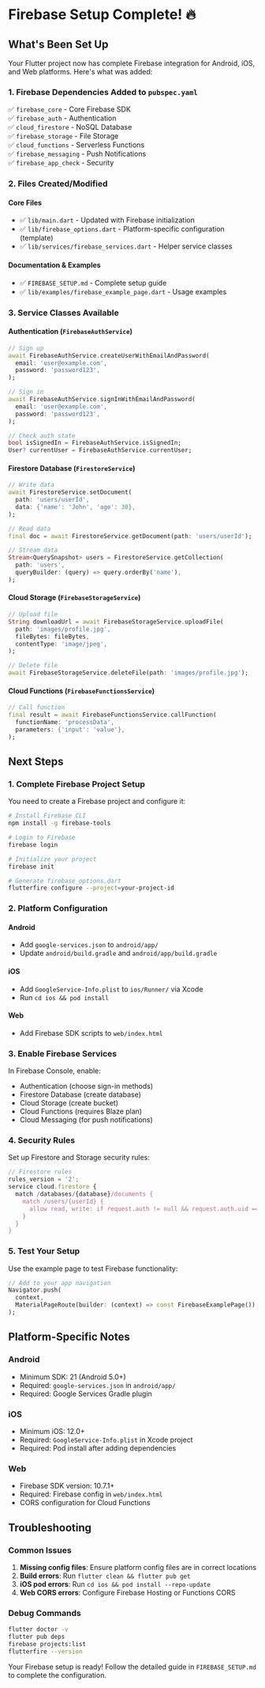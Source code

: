 # Firebase Setup Complete! 🔥

## What's Been Set Up

Your Flutter project now has complete Firebase integration for Android, iOS, and Web platforms. Here's what was added:

### 1. Firebase Dependencies Added to `pubspec.yaml`
✅ `firebase_core` - Core Firebase SDK  
✅ `firebase_auth` - Authentication  
✅ `cloud_firestore` - NoSQL Database  
✅ `firebase_storage` - File Storage  
✅ `cloud_functions` - Serverless Functions  
✅ `firebase_messaging` - Push Notifications  
✅ `firebase_app_check` - Security  

### 2. Files Created/Modified

#### Core Files
- ✅ `lib/main.dart` - Updated with Firebase initialization
- ✅ `lib/firebase_options.dart` - Platform-specific configuration (template)
- ✅ `lib/services/firebase_services.dart` - Helper service classes

#### Documentation & Examples
- ✅ `FIREBASE_SETUP.md` - Complete setup guide
- ✅ `lib/examples/firebase_example_page.dart` - Usage examples

### 3. Service Classes Available

#### Authentication (`FirebaseAuthService`)
```dart
// Sign up
await FirebaseAuthService.createUserWithEmailAndPassword(
  email: 'user@example.com',
  password: 'password123',
);

// Sign in
await FirebaseAuthService.signInWithEmailAndPassword(
  email: 'user@example.com', 
  password: 'password123',
);

// Check auth state
bool isSignedIn = FirebaseAuthService.isSignedIn;
User? currentUser = FirebaseAuthService.currentUser;
```

#### Firestore Database (`FirestoreService`)
```dart
// Write data
await FirestoreService.setDocument(
  path: 'users/userId',
  data: {'name': 'John', 'age': 30},
);

// Read data
final doc = await FirestoreService.getDocument(path: 'users/userId');

// Stream data
Stream<QuerySnapshot> users = FirestoreService.getCollection(
  path: 'users',
  queryBuilder: (query) => query.orderBy('name'),
);
```

#### Cloud Storage (`FirebaseStorageService`)
```dart
// Upload file
String downloadUrl = await FirebaseStorageService.uploadFile(
  path: 'images/profile.jpg',
  fileBytes: fileBytes,
  contentType: 'image/jpeg',
);

// Delete file
await FirebaseStorageService.deleteFile(path: 'images/profile.jpg');
```

#### Cloud Functions (`FirebaseFunctionsService`)
```dart
// Call function
final result = await FirebaseFunctionsService.callFunction(
  functionName: 'processData',
  parameters: {'input': 'value'},
);
```

## Next Steps

### 1. Complete Firebase Project Setup
You need to create a Firebase project and configure it:

```bash
# Install Firebase CLI
npm install -g firebase-tools

# Login to Firebase
firebase login

# Initialize your project
firebase init

# Generate firebase_options.dart
flutterfire configure --project=your-project-id
```

### 2. Platform Configuration

#### Android
- Add `google-services.json` to `android/app/`
- Update `android/build.gradle` and `android/app/build.gradle`

#### iOS  
- Add `GoogleService-Info.plist` to `ios/Runner/` via Xcode
- Run `cd ios && pod install`

#### Web
- Add Firebase SDK scripts to `web/index.html`

### 3. Enable Firebase Services
In Firebase Console, enable:
- Authentication (choose sign-in methods)
- Firestore Database (create database)
- Cloud Storage (create bucket)
- Cloud Functions (requires Blaze plan)
- Cloud Messaging (for push notifications)

### 4. Security Rules
Set up Firestore and Storage security rules:

```javascript
// Firestore rules
rules_version = '2';
service cloud.firestore {
  match /databases/{database}/documents {
    match /users/{userId} {
      allow read, write: if request.auth != null && request.auth.uid == userId;
    }
  }
}
```

### 5. Test Your Setup
Use the example page to test Firebase functionality:

```dart
// Add to your app navigation
Navigator.push(
  context,
  MaterialPageRoute(builder: (context) => const FirebaseExamplePage()),
);
```

## Platform-Specific Notes

### Android
- Minimum SDK: 21 (Android 5.0+)
- Required: `google-services.json` in `android/app/`
- Required: Google Services Gradle plugin

### iOS
- Minimum iOS: 12.0+
- Required: `GoogleService-Info.plist` in Xcode project
- Required: Pod install after adding dependencies

### Web
- Firebase SDK version: 10.7.1+
- Required: Firebase config in `web/index.html`
- CORS configuration for Cloud Functions

## Troubleshooting

### Common Issues
1. **Missing config files**: Ensure platform config files are in correct locations
2. **Build errors**: Run `flutter clean && flutter pub get`
3. **iOS pod errors**: Run `cd ios && pod install --repo-update`
4. **Web CORS errors**: Configure Firebase Hosting or Functions CORS

### Debug Commands
```bash
flutter doctor -v
flutter pub deps
firebase projects:list
flutterfire --version
```

Your Firebase setup is ready! Follow the detailed guide in `FIREBASE_SETUP.md` to complete the configuration.
